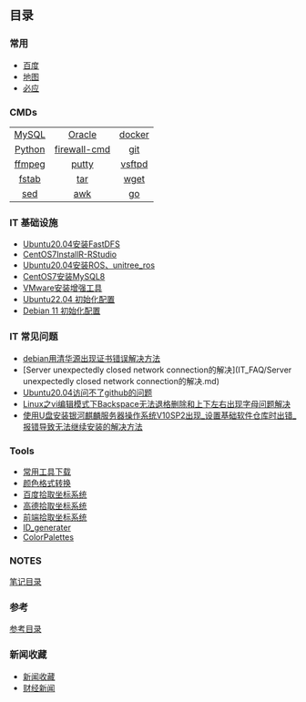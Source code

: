 ## 目录
### 常用
* [百度](https://www.baidu.com/)
* [地图](http://www.gditu.net/)
* [必应](https://cn.bing.com/)

### CMDs 

||||
|:---:|:---:|:---:|
| [MySQL ](itnotes/MySQL.md) | [Oracle](itnotes/Oracle.md) | [docker](itnotes/docker.md) |
| [Python](itnotes/Python.md) | [firewall-cmd](itnotes/FirewallCmd.md) | [git](itnotes/GitCmds.md) |
| [ffmpeg](itnotes/ffmpeg.md) | [putty](itnotes/putty.md) | [vsftpd](itnotes/vsftpd.md) |
| [fstab](itnotes/fstab.md) |  [tar](itnotes/tarCMDs.md) | [wget](itnotes/wget.md) |
| [sed](itnotes/sed.md) |  [awk](itnotes/awk.md) | [go](itnotes/go.md) |



### IT 基础设施

* [Ubuntu20.04安装FastDFS](IT_infrastructure/Ubuntu20.04InstallFastDFS.md)
* [CentOS7InstallR-RStudio](IT_infrastructure/CentOS7InstallR-RStudio.md)
* [Ubuntu20.04安装ROS、unitree_ros](IT_infrastructure/Ubuntu20.04Install_unitree_ros.md)
* [CentOS7安装MySQL8](IT_infrastructure/CentOS7InstallMySQL8.md)
* [VMware安装增强工具](IT_infrastructure/VMware安装增强工具.md)
* [Ubuntu22.04 初始化配置](itnotes/ubuntu2204init.md)
* [Debian 11 初始化配置](itnotes/debian11init.md)



### IT 常见问题
* [debian用清华源出现证书错误解决方法](IT_FAQ/debian用清华源出现证书错误解决方法.md)
* [Server unexpectedly closed network connection的解决](IT_FAQ/Server unexpectedly closed network connection的解决.md)
* [Ubuntu20.04访问不了github的问题](IT_FAQ/Ubuntu20.04访问不了github的问题.md)
* [Linux之vi编辑模式下Backspace无法退格删除和上下左右出现字母问题解决](IT_FAQ/Linux之vi编辑模式下Backspace无法退格删除和上下左右出现字母问题解决.md)
* [使用U盘安装银河麒麟服务器操作系统V10SP2出现_设置基础软件仓库时出错_报错导致无法继续安装的解决方法](IT_FAQ/使用U盘安装银河麒麟服务器操作系统V10SP2出现_设置基础软件仓库时出错_报错导致无法继续安装的解决方法.md)




### Tools

* [常用工具下载](itnotes/devtools.md)
* [颜色格式转换](https://tools.fun/color.html)
* [百度拾取坐标系统](https://api.map.baidu.com/lbsapi/getpoint/index.html)
* [高德拾取坐标系统](https://lbs.amap.com/console/show/picker)
* [前端拾取坐标系统](http://geojson.io/#map=16/30.8154/120.4920)
* [ID_generater](http://sfz.uzuzuz.com/?region=320506&birthday=19860511&sex=2&num=5&r=39)
* [ColorPalettes](static/ColorPalettes.html)

### NOTES
[笔记目录](notes/notes_index.md)

### 参考
[参考目录](referrence/referrence_index.md)

### 新闻收藏
* [新闻收藏](news/news_index.md)
* [财经新闻](news/news_finance.md)

